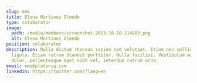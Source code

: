```yaml
---
slug: emo
title: Elena Martinez Olmedo
type: colaborator
image:
  path: /media/members/screenshot-2023-10-18-114803.png
  alt: Elena Martinez Olmedo
position: colaborator
description: Nulla dictum rhoncus sapien sed volutpat. Etiam nec sollicitudin
  ligula. Etiam rutrum blandit porttitor. Nulla facilisi. Vestibulum mauris
  dolor, pellentesque eget nibh vel, interdum rutrum urna.
email: emo@platoniq.com
linkedin: https://twitter.com/?lang=en
---
```

